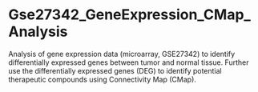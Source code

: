 # Gse27342_GeneExpression_CMap_Analysis
Analysis of gene expression data (microarray, GSE27342) to identify differentially expressed genes between tumor and normal tissue. Further use the differentially expressed genes (DEG) to identify potential therapeutic compounds  using Connectivity Map (CMap).
